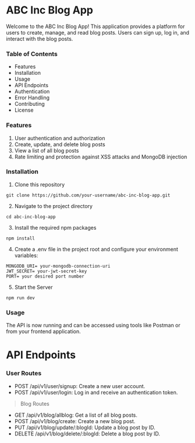 # ABC Inc Blog App

Welcome to the ABC Inc Blog App! This application provides a platform for users to create, manage, and read blog posts. Users can sign up, log in, and interact with the blog posts.

### Table of Contents

* Features
* Installation
* Usage
* API Endpoints
* Authentication
* Error Handling
* Contributing
* License

### Features
1. User authentication and authorization
2. Create, update, and delete blog posts
3. View a list of all blog posts
4. Rate limiting and protection against XSS attacks and MongoDB injection

### Installation
1. Clone this repository
```
git clone https://github.com/your-username/abc-inc-blog-app.git
```
2. Navigate to the project directory
  ```
cd abc-inc-blog-app
```
3. Install the required npm packages
  ```
npm install
```
4. Create a .env file in the project root and configure your environment variables:
  ```
MONGODB_URI= your-mongodb-connection-uri
JWT_SECRET= your-jwt-secret-key
PORT= your desired port number
```
5. Start the Server
  ```
npm run dev
```
### Usage
The API is now running and can be accessed using tools like Postman or from your frontend application.
# API Endpoints

 ### User Routes
* POST /api/v1/user/signup: Create a new user account.
* POST /api/v1/user/login: Log in and receive an authentication token.

> Blog Routes
* GET /api/v1/blog/allblog: Get a list of all blog posts.
* POST /api/v1/blog/create: Create a new blog post.
* PUT /api/v1/blog/update/:blogId: Update a blog post by ID.
* DELETE /api/v1/blog/delete/:blogId: Delete a blog post by ID.
